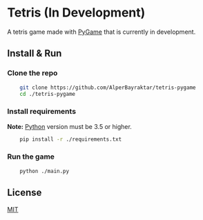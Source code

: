 # Tetris (In Development)

A tetris game made with [PyGame](https://www.pygame.org/) that is currently in development.

## Install & Run

### Clone the repo

```bash
    git clone https://github.com/AlperBayraktar/tetris-pygame
    cd ./tetris-pygame
```

### Install requirements

**Note:** [Python](https://www.python.org/downloads/) version must be 3.5 or higher.

```bash
    pip install -r ./requirements.txt
```

### Run the game

```bash
    python ./main.py
```

## License

[MIT](https://choosealicense.com/licenses/mit/)
